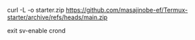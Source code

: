 curl -L -o starter.zip https://github.com/masajinobe-ef/Termux-starter/archive/refs/heads/main.zip

exit
sv-enable crond

